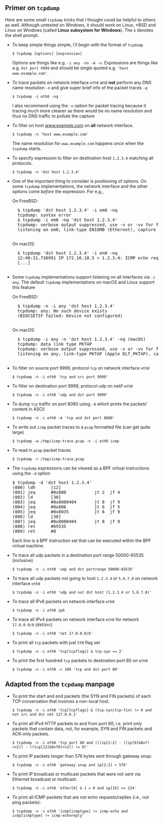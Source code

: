 Primer on `tcpdump`
---

Here are some small `tcpdump` tricks that I thought could be helpful to others as well. Although untested on Windows, it should work on Linux, *BSD and Linux on Windows (called **Linux subsystem for Windows**). The `$` denotes the shell prompt.

* To keep simple things simple, i'll begin with the format of `tcpdump`

    `$ tcpdump [options] [expression]`

    Options are things like e.g. `-i any -nn -A -v`.
    Expressions are things like e.g. `dst port 9999` and should be single quoted e.g. `'host www.example.com'`.

* To trace packets on network interface `eth0` and **not** perform any DNS name resolution `-n` and give super brief info of the packet traces `-q`

    `$ tcpdump -i eth0 -nq`

    I also recommend using the `-n` option for packet tracing because it tracing much more cleaner as there would be no name resolution and thus no DNS traffic to pollute the capture

* To filter on host www.example.com on **all** network interface.

    `$ tcpdump -n 'host www.example.com'`

    The name resolution for `www.example.com` happens once when the `tcpdump` starts.

* To specify expression to filter on destination host `1.2.3.4` matching all protocols.

    `$ tcpdump -n 'dst host 1.2.3.4'`

* One of the important thing to consider is positioning of options. On some `tcpdump` implementations, the network interface and the other options come *before* the expression. For e.g.,

    On FreeBSD:
    <pre>
    $ tcpdump 'dst host 1.2.3.4' -i em0 -nq
    tcpdump: syntax error
    $ tcpdump -i em0 -nq 'dst host 1.2.3.4'
    tcpdump: verbose output suppressed, use -v or -vv for full protocol decode
    listening on em0, link-type EN10MB (Ethernet), capture size 65535 bytes
    </pre>
    
    On macOS:
    <pre>
    $ tcpdump 'dst host 1.2.3.4' -i en0 -nq
    12:48:31.736991 IP 172.16.10.5 > 1.2.3.4: ICMP echo request, id 59336, seq 0, length 64
    [...]
    </pre>

* Some `tcpdump` implementations support listening on all interfaces via `-i any`. The default `tcpdump` implementations on macOS and Linux support this feature

    On FreeBSD:
    <pre>
    $ tcpdump -n -i any 'dst host 1.2.3.4'
    tcpdump: any: No such device exists
    (BIOCSETIF failed: Device not configured)
    </pre>

    On macOS:
    <pre>
    $ tcpdump -i any -n 'dst host 1.2.3.4' -nq (macOS)
    tcpdump: data link type PKTAP
    tcpdump: verbose output suppressed, use -v or -vv for full protocol decode
    listening on any, link-type PKTAP (Apple DLT_PKTAP), capture size 262144 bytes
    </pre>
  
* To filter on source port 9999, protocol `tcp` on network interface `eth0`

    `$ tcpdump -n -i eth0 'tcp and src port 9999'`

* To filter on destination port 9999, protocol udp on netif `eth0`

    `$ tcpdump -n -i eth0 'udp and dst port 9999'`

* To dump `tcp` traffic on port 8080 using `-A` which prints the packets' content in ASCII

    `$ tcpdump -n -i eth0 -A 'tcp and dst port 8080'`

* To write out `icmp` packet traces to a `pcap` formatted file (can get quite large)

    `$ tcpdump -w /tmp/icmp-trace.pcap -n -i eth0 icmp`

* To read in `pcap` packet traces

    `$ tcpdump -r /tmp/icmp-trace.pcap`

* The `tcpdump` expressions can be viewed as a BPF virtual instructions using the `-d` option
  <pre>
  $ tcpdump -d 'dst host 1.2.3.4'
  (000) ldh      [12]
  (001) jeq      #0x800           jt 2	jf 4
  (002) ld       [30]
  (003) jeq      #0x8080404       jt 8	jf 9
  (004) jeq      #0x806           jt 6	jf 5
  (005) jeq      #0x8035          jt 6	jf 9
  (006) ld       [38]
  (007) jeq      #0x8080404       jt 8	jf 9
  (008) ret      #65535
  (009) ret      #0
  </pre>
  Each line is a BPF instruction set that can be executed within the BPF virtual machine.

* To trace all udp packets in a destination port range 50000-65535 (inclusive)

    `$ tcpdump -n -i eth0 'udp and dst portrange 50000-65535'`

* To trace all udp packets not going to host `1.2.3.4` or `5.6.7.8` on network interface `eth0`

    `$ tcpdump -n -i eth0 'udp and not dst host (1.2.3.4 or 5.6.7.8)'`
  
* To trace all IPv6 packets on network interface `eth0`

    `$ tcpdump -n -i eth0 ip6`
  
* To trace all IPv4 packets on network interface `eth0` for network `17.0.0.0/8` (dst/src)

    `$ tcpdump -n -i eth0 'net 17.0.0.0/8'`

* To print all `tcp` packets with just `SYN` flag set

    `$ tcpdump -n -i eth0 'tcp[tcpflags] & tcp-syn == 2'`

* To print the first hundred `tcp` packets to destination port 80 on `eth0`

    `$ tcpdump -n -i eth0 -c 100 'tcp and dst port 80'`

Adapted from the `tcpdump` manpage
---

* To print the start and end packets (the SYN and FIN packets) of each TCP conversation that involves a non-local host.

    `$ tcpdump -n -i eth0 'tcp[tcpflags] & (tcp-syn|tcp-fin) != 0 and not src and dst net 127.0.0.1'`

* To print all IPv4 HTTP packets to and from port 80, i.e. print only packets  that  contain  data, not, for example, SYN and FIN packets and ACK-only packets.

    `$ tcpdump -n -i eth0 'tcp port 80 and (((ip[2:2] - ((ip[0]&0xf)<<2)) - ((tcp[12]&0xf0)>>2)) != 0)'`

* To print IP packets longer than 576 bytes sent through gateway snup:

    `$ tcpdump -n -i eth0 'gateway snup and ip[2:2] > 576'`

* To print IP broadcast or multicast packets that were not sent via  Ethernet broadcast or multicast:

    `$ tcpdump -n -i eth0 'ether[0] & 1 = 0 and ip[16] >= 224'`

* To print all ICMP packets that are not echo requests/replies (i.e., not ping packets):

    `$ tcpdump -n -i eth0 'icmp[icmptype] != icmp-echo and icmp[icmptype] != icmp-echoreply'`
